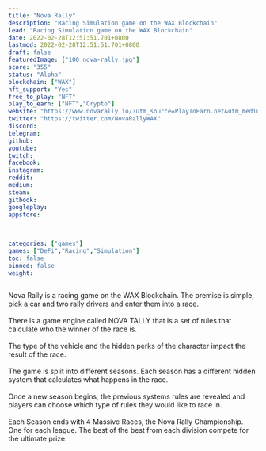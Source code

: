 ```yaml
---
title: "Nova Rally"
description: "Racing Simulation game on the WAX Blockchain"
lead: "Racing Simulation game on the WAX Blockchain"
date: 2022-02-28T12:51:51.701+0800
lastmod: 2022-02-28T12:51:51.701+0800
draft: false
featuredImage: ["100_nova-rally.jpg"]
score: "355"
status: "Alpha"
blockchain: ["WAX"]
nft_support: "Yes"
free_to_play: "NFT"
play_to_earn: ["NFT","Crypto"]
website: "https://www.novarally.io/?utm_source=PlayToEarn.net&utm_medium=organic&utm_campaign=gamepage"
twitter: "https://twitter.com/NovaRallyWAX"
discord: 
telegram: 
github: 
youtube: 
twitch: 
facebook: 
instagram: 
reddit: 
medium: 
steam: 
gitbook: 
googleplay: 
appstore: 

  
    
categories: ["games"]
games: ["DeFi","Racing","Simulation"]
toc: false
pinned: false
weight: 
---
```

Nova Rally is a racing game on the WAX Blockchain. The premise is simple, pick a car and two rally drivers and enter them into a race. <br> <br> There is a game engine called NOVA TALLY that is a set of rules that calculate who the winner of the race is. <br> <br> The type of the vehicle and the hidden perks of the character impact the result of the race.<br> <br> The game is split into different seasons. Each season has a different hidden system that calculates what happens in the race. <br> <br> Once a new season begins, the previous systems rules are revealed and players can choose which type of rules they would like to race in.<br> <br> Each Season ends with 4 Massive Races, the Nova Rally Championship. One for each league. The best of the best from each division compete for the ultimate prize.